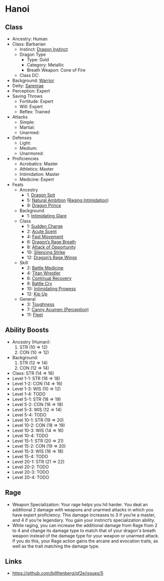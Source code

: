 # Hanoi

## Class

- Ancestry: Human
- Class: Barbarian
   - Instinct: [Dragon Instinct](https://2e.aonprd.com/Instincts.aspx?ID=2)
   - Dragon Type
      - Type: Gold
      - Category: Metallic
      - Breath Weapon: Cone of Fire
  - Class DC: 
- Background: [Warrior](https://pf2.d20pfsrd.com/background/warrior/)
- Deity: [Sarenrae](https://2e.aonprd.com/Deities.aspx?ID=16)
- Perception: Expert
- Saving Throws
   - Fortitude: Expert
   - Will: Expert
   - Reflex: Trained
- Attacks
   - Simple: 
   - Martial: 
   - Unarmed: 
- Defenses
   - Light: 
   - Medium: 
   - Unarmored: 
- Proficiencies
   - Acrobatics: Master
   - Athletics: Master
   - Intimidation: Master
   - Medicine: Expert
- Feats
   - Ancestry
      - 1\. [Dragon Spit](https://2e.aonprd.com/Feats.aspx?ID=941)
      - 5: [Natural Ambition](https://2e.aonprd.com/Feats.aspx?ID=70) ([Raging Intimidation](https://2e.aonprd.com/Feats.aspx?ID=132))
      - 9: [Dragon Prince](https://2e.aonprd.com/Feats.aspx?ID=953)
   - Background
      - 1: [Intimidating Glare](https://2e.aonprd.com/Feats.aspx?ID=796)
   - Class
      - 1: [Sudden Charge](https://2e.aonprd.com/Feats.aspx?ID=134)
      - 2: [Acute Scent](https://2e.aonprd.com/Feats.aspx?ID=135)
      - 4: [Fast Movement](https://2e.aonprd.com/Feats.aspx?ID=140)
      - 6: [Dragon’s Rage Breath](https://2e.aonprd.com/Feats.aspx?ID=148)
      - 8: [Attack of Opportunity](https://2e.aonprd.com/Feats.aspx?ID=145)
      - 10: [Silencing Strike](https://2e.aonprd.com/Feats.aspx?ID=1621)
      - 12: [Dragon’s Rage Wings](https://2e.aonprd.com/Feats.aspx?ID=162)
   - Skill
      - 2: [Battle Medicine](https://2e.aonprd.com/Feats.aspx?ID=760)
      - 4: [Titan Wrestler](https://2e.aonprd.com/Feats.aspx?ID=854)
      - 6: [Continual Recovery](https://2e.aonprd.com/Feats.aspx?ID=771)
      - 8: [Battle Cry](https://2e.aonprd.com/Feats.aspx?ID=759)
      - 10: [Intimidating Prowess](https://2e.aonprd.com/Feats.aspx?ID=797)
      - 12: [Kip Up](https://2e.aonprd.com/Feats.aspx?ID=799)
   - General
      - 3: [Toughness](https://2e.aonprd.com/Feats.aspx?ID=855)
      - 7: [Canny Acumen (Perception)](https://2e.aonprd.com/Feats.aspx?ID=764)
      - 11: [Fleet](https://pf2.d20pfsrd.com/feat/fleet/)
   
## Ability Boosts

- Ancestry (Human):
   1. STR (10 => 12)
   2. CON (10 => 12)
- Background: 
   1. STR (12 => 14)
   2. CON (12 => 14)
- Class: STR (14 => 16)
- Level 1-1: STR (16 => 18)
- Level 1-2: CON (14 => 16)
- Level 1-3: WIS (10 => 12)
- Level 1-4: TODO
- Level 5-1: STR (18 => 19)
- Level 5-2: CON (16 => 18)
- Level 5-3: WIS (12 => 14)
- Level 5-4: TODO
- Level 10-1: STR (19 => 20)
- Level 10-2: CON (18 => 19)
- Level 10-3: WIS (14 => 16)
- Level 10-4: TODO
- Level 15-1: STR (20 => 21)
- Level 15-2: CON (19 => 20)
- Level 15-3: WIS (16 => 18)
- Level 15-4: TODO
- Level 20-1: STR (21 => 22)
- Level 20-2: TODO
- Level 20-3: TODO
- Level 20-4: TODO

## Rage 

- Weapon Specialization: Your rage helps you hit harder. You deal an additional 2 damage with weapons and unarmed attacks in which you have expert proficiency. This damage increases to 3 if you’re a master, and 4 if you’re legendary. You gain your instinct’s specialization ability.
- While raging, you can increase the additional damage from Rage from 2 to 4 and change its damage type to match that of your dragon's breath weapon instead of the damage type for your weapon or unarmed attack. If you do this, your Rage action gains the arcane and evocation traits, as well as the trait matching the damage type.

## Links

- https://github.com/billfienberg/pf2e/issues/5
